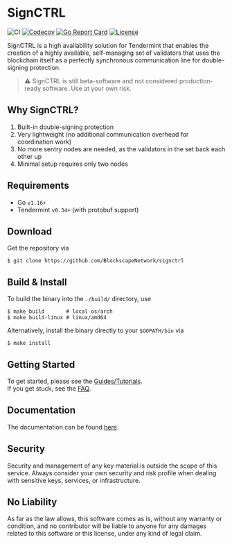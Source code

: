 # SignCTRL
![CI](https://github.com/BlockscapeNetwork/signctrl/actions/workflows/build_test.yml/badge.svg)
[![Codecov](https://codecov.io/gh/BlockscapeNetwork/signctrl/branch/master/graph/badge.svg)](https://codecov.io/gh/BlockscapeNetwork/signctrl)
[![Go Report Card](https://goreportcard.com/badge/github.com/blockscapenetwork/signctrl)](https://goreportcard.com/report/github.com/blockscapenetwork/signctrl)
[![License](https://img.shields.io/badge/License-Apache%202.0-olive.svg)](https://opensource.org/licenses/Apache-2.0)

SignCTRL is a high availability solution for Tendermint that enables the creation of a highly available, self-managing set of validators that uses the blockchain itself as a perfectly synchronous communication line for double-signing protection.

> :warning: SignCTRL is still beta-software and not considered production-ready software. Use at your own risk.

## Why SignCTRL?

1) Built-in double-signing protection
2) Very lightweight (no additional communication overhead for coordination work)
3) No more sentry nodes are needed, as the validators in the set back each other up
4) Minimal setup requires only two nodes

## Requirements

* Go `v1.16+`
* Tendermint `v0.34+` (with protobuf support)

## Download

Get the repository via

```shell
$ git clone https://github.com/BlockscapeNetwork/signctrl
```

## Build & Install

To build the binary into the `./build/` directory, use

```shell
$ make build       # local os/arch
$ make build-linux # linux/amd64
```

Alternatively, install the binary directly to your `$GOPATH/bin` via

```shell
$ make install
```

## Getting Started

To get started, please see the [Guides/Tutorials](docs/guides/README.md).</br>
If you get stuck, see the [FAQ](docs/core/faq.md).

## Documentation

The documentation can be found [here](docs/README.md).

## Security

Security and management of any key material is outside the scope of this service. Always consider your own security and risk profile when dealing with sensitive keys, services, or infrastructure.

## No Liability

As far as the law allows, this software comes as is, without any warranty or condition, and no contributor will be liable to anyone for any damages related to this software or this license, under any kind of legal claim.